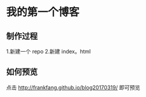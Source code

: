 # 我的第一个博客

## 制作过程

1.新建一个 repo
2.新建 index。html

## 如何预览

点击 http://frankfang.github.io/blog20170319/ 即可预览 
